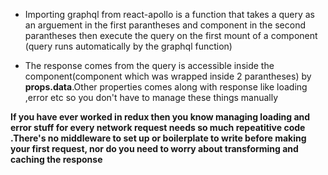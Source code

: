 
- Importing graphql from react-apollo is a function that takes a query as an arguement in the first parantheses and component in the second parantheses then execute the query on the first mount of a component (query runs automatically by the graphql function)

- The response comes from the query is accessible inside the component(component which was wrapped inside 2 parantheses) by **props.data**.Other properties comes along with response like loading ,error etc so you don't have to manage these things manually

**If you have ever worked in redux then you know managing loading and error stuff for every network request needs so much repeatitive code .There's no middleware to set up or boilerplate to write before making your first request, nor do you need to worry about transforming and caching the response**
